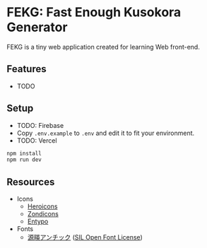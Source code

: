 # FEKG: Fast Enough Kusokora Generator

FEKG is a tiny web application created for learning Web front-end.

## Features

- TODO

## Setup

- TODO: Firebase
- Copy `.env.example` to `.env` and edit it to fit your environment.
- TODO: Vercel

```bash
npm install
npm run dev
```

## Resources

- Icons
  - [Heroicons](https://heroicons.com/)
  - [Zondicons](http://www.zondicons.com/icons.html)
  - [Entypo](http://www.entypo.com/)
- Fonts
  - [源暎アンチック](http://okoneya.jp/font/) ([SIL Open Font License](http://scripts.sil.org/OFL))
